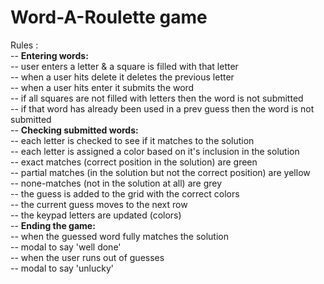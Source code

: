 # Word-A-Roulette game

Rules : 
<br />
-- **Entering words:** <br />
      -- user enters a letter & a square is filled with that letter<br />
      -- when a user hits delete it deletes the previous letter<br />
      -- when a user hits enter it submits the word<br />
      -- if all squares are not filled with letters then the word is not submitted <br />
      -- if that word has already been used in a prev guess then the word is not submitted <br />
-- **Checking submitted words:** <br />
  -- each letter is checked to see if it matches to the solution <br />
  -- each letter is assigned a color based on it's inclusion in the solution <br />
    -- exact matches (correct position in the solution) are green <br />
    -- partial matches (in the solution but not the correct position) are yellow <br />
    -- none-matches (not in the solution at all) are grey <br />
  -- the guess is added to the grid with the correct colors <br />
  -- the current guess moves to the next row <br />
  -- the keypad letters are updated (colors) <br />
-- **Ending the game:** <br />
  -- when the guessed word fully matches the solution <br />
    -- modal to say 'well done' <br />
  -- when the user runs out of guesses <br />
    -- modal to say 'unlucky'

